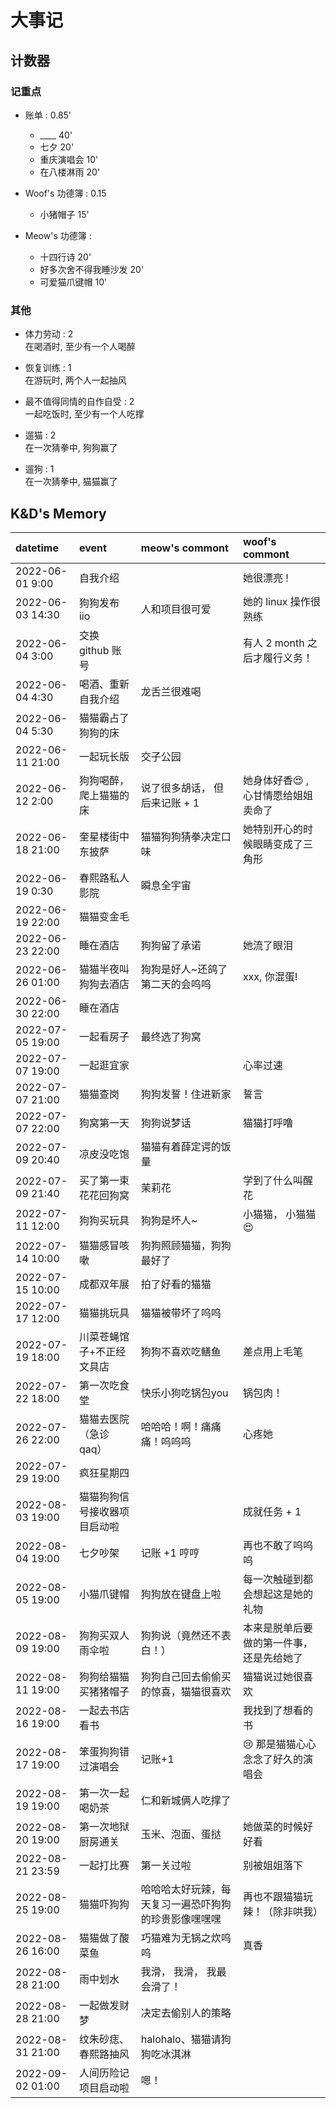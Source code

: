 # 大事记

## 计数器  

### 记重点
+ 账单 : 0.85' 
    + ____    40'
    + 七夕    20'
    + 重庆演唱会    10'
    + 在八楼淋雨    20'

+ Woof's 功德簿 :  0.15
    + 小猪帽子  15'

+ Meow's 功德簿 :
    + 十四行诗  20' 
    + 好多次舍不得我睡沙发 20' 
    + 可爱猫爪键帽 10'
  
### 其他
+ 体力劳动 : 2  
    在喝酒时, 至少有一个人喝醉

+ 恢复训练 :  1  
    在游玩时, 两个人一起抽风

+ 最不值得同情的自作自受 : 2   
    一起吃饭时, 至少有一个人吃撑  

<!-- 猜拳: 输了的在下面 -->
<!-- hiahiahiahia~~~ -->
+ 遛猫 : 2  
    在一次猜拳中, 狗狗赢了

<!-- hiahiahiahia~~~ -->
+ 遛狗 : 1   
    在一次猜拳中, 猫猫赢了


## K&D's Memory

<!-- 表情在这里 
    https://emojixd.com/group/smileys-emotion 
    https://apps.timwhitlock.info/emoji/tables/unicode
-->

| **datetime**     | **event**                    | **meow's commont**                                   | **woof's commont**                        |
| :--------------- | :--------------------------- | :--------------------------------------------------- | :---------------------------------------- |
| 2022-06-01 9:00  | 自我介绍                     |                                                      | 她很漂亮 !                                |
| 2022-06-03 14:30 | 狗狗发布 iio                 | 人和项目很可爱                                       | 她的 linux 操作很熟练                     |
| 2022-06-04 3:00  | 交换 github 账号             |                                                      | 有人 2 month 之后才履行义务！             |
| 2022-06-04 4:30  | 喝酒、重新自我介绍           | 龙舌兰很难喝                                         |                                           |
| 2022-06-04 5:30  | 猫猫霸占了狗狗的床           |                                                      |                                           |
| 2022-06-11 21:00 | 一起玩长版                   | 交子公园                                             |                                           |
| 2022-06-12 2:00  | 狗狗喝醉， 爬上猫猫的床      | 说了很多胡话， 但后来记账 + 1                        | 她身体好香😍 , 心甘情愿给姐姐卖命了        |
| 2022-06-18 21:00 | 奎星楼街中东披萨             | 猫猫狗狗猜拳决定口味                                 | 她特别开心的时候眼睛变成了三角形          |
| 2022-06-19 0:30  | 春熙路私人影院               | 瞬息全宇宙                                           | <!-- 唔... -->                            |
| 2022-06-19 22:00 | 猫猫变金毛                   |                                                      |
| 2022-06-23 22:00 | 睡在酒店                     | 狗狗留了承诺                                         | 她流了眼泪                                |
| 2022-06-26 01:00 | 猫猫半夜叫狗狗去酒店         | 狗狗是好人~还鸽了第二天的会呜呜                      | xxx, 你混蛋!                              |
| 2022-06-30 22:00 | 睡在酒店                     |
| 2022-07-05 19:00 | 一起看房子                   | 最终选了狗窝                                         |
| 2022-07-07 19:00 | 一起逛宜家                   |                                                      | 心率过速                                  |
| 2022-07-07 21:00 | 猫猫查岗                     | 狗狗发誓！住进新家                                   | 誓言                                      |
| 2022-07-07 22:00 | 狗窝第一天                   | 狗狗说梦话                                           | 猫猫打呼噜                                |
| 2022-07-09 20:40 | 凉皮没吃饱                   | 猫猫有着薛定谔的饭量                                 |
| 2022-07-09 21:40 | 买了第一束花花回狗窝         | 茉莉花                                               | 学到了什么叫醒花                          |
| 2022-07-11 12:00 | 狗狗买玩具                   | 狗狗是坏人~                                          | 小猫猫， 小猫猫😍                          |
| 2022-07-14 10:00 | 猫猫感冒咳嗽                 | 狗狗照顾猫猫，狗狗最好了                             |
| 2022-07-15 10:00 | 成都双年展                   | 拍了好看的猫猫                                       |
| 2022-07-17 12:00 | 猫猫挑玩具                   | 猫猫被带坏了呜呜                                     |
| 2022-07-19 18:00 | 川菜苍蝇馆子+不正经文具店    | 狗狗不喜欢吃鳝鱼                                     | 差点用上毛笔                              |
| 2022-07-22 18:00 | 第一次吃食堂                 | 快乐小狗吃锅包you                                    | 锅包肉！                                  |
| 2022-07-26 22:00 | 猫猫去医院（急诊qaq）        | 哈哈哈！啊！痛痛痛！呜呜呜                           | 心疼她                                    |
| 2022-07-29 19:00 | 疯狂星期四                   |                                                      |
| 2022-08-03 19:00 | 猫猫狗狗信号接收器项目启动啦 |                                                      | 成就任务 + 1                              |
| 2022-08-04 19:00 | 七夕吵架                     | 记账 +1 哼哼                                         | 再也不敢了呜呜呜                          |
| 2022-08-05 19:00 | 小猫爪键帽                   | 狗狗放在键盘上啦                                     | 每一次触碰到都会想起这是她的礼物          |
| 2022-08-09 19:00 | 狗狗买双人雨伞啦             | 狗狗说（竟然还不表白！）                             | 本来是脱单后要做的第一件事， 还是先给她了 |
| 2022-08-11 19:00 | 狗狗给猫猫买猪猪帽子         | 狗狗自己回去偷偷买的惊喜，猫猫很喜欢                 | 猫猫说过她很喜欢                          |
| 2022-08-16 19:00 | 一起去书店看书               |                                                      | 我找到了想看的书                          |
| 2022-08-17 19:00 | 笨蛋狗狗错过演唱会           | 记账+1                                               | 😢 那是猫猫心心念念了好久的演唱会          |
| 2022-08-19 19:00 | 第一次一起喝奶茶             | 仁和新城俩人吃撑了                                   |
| 2022-08-20 19:00 | 第一次地狱厨房通关           | 玉米、泡面、蛋挞                                     | 她做菜的时候好好看                        |
| 2022-08-21 23:59 | 一起打比赛                   | 第一关过啦                                           | 别被姐姐落下                              |
| 2022-08-25 19:00 | 猫猫吓狗狗                   | 哈哈哈太好玩辣，每天复习一遍恐吓狗狗的珍贵影像嘿嘿嘿 | 再也不跟猫猫玩辣！（除非哄我）            |
| 2022-08-26 16:00 | 猫猫做了酸菜鱼               | 巧猫难为无锅之炊呜呜                                 | 真香                                      |
| 2022-08-28 21:00 | 雨中划水                     | 我滑， 我滑， 我最会滑了！                           |
| 2022-08-28 21:00 | 一起做发财梦                 | 决定去偷别人的策略                                   |
| 2022-08-31 21:00 | 纹朱砂痣、春熙路抽风         | halohalo、猫猫请狗狗吃冰淇淋                         | <!-- -->                                  |
| 2022-09-02 01:00 | 人间历险记项目启动啦         | 嗯！                                                 | <!-- 我希望， 我们的人生也一起历险-->     |

